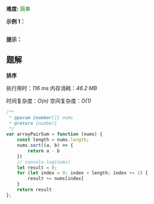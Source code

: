 
**难度:** <kbd style="color:green">简单</kbd>


**示例 1：**

```
```


**提示：**


## 题解

**排序**

执行用时：_116 ms_ 内存消耗：_46.2 MB_

时间复杂度：_O(n)_ 空间复杂度：_O(1)_
```javascript
/**
 * @param {number[]} nums
 * @return {number}
 */
var arrayPairSum = function (nums) {
    const length = nums.length;
    nums.sort((a, b) => {
        return a - b
    })
    // console.log(nums)
    let result = 0;
    for (let index = 0; index < length; index += 2) {
        result += nums[index]
    }
    return result
};
```
